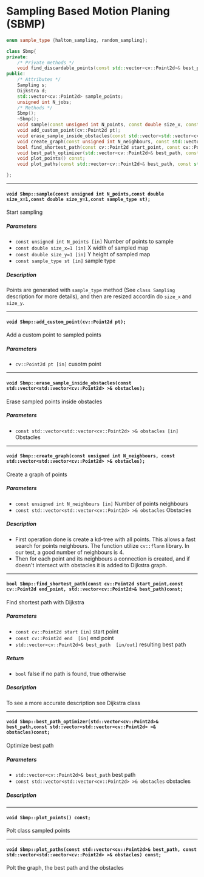 # Sampling Based Motion Planing (SBMP)


```c++
enum sample_type {halton_sampling, random_sampling};

class Sbmp{
private:
    /* Private methods */
    void find_discardable_points(const std::vector<cv::Point2d>& best_path, const unsigned int start_index, const unsigned int end_index, const std::vector<std::vector<cv::Point2d> >& obstacles, std::vector<cv::Point2d>& discarded_points)const;
public:
    /* Attributes */
    Sampling s;
    Dijkstra d;
    std::vector<cv::Point2d> sample_points;
    unsigned int N_jobs;
    /* Methods */
    Sbmp();
    ~Sbmp();
    void sample(const unsigned int N_points, const double size_x, const double size_y, const sample_type st=halton_sampling);
    void add_custom_point(cv::Point2d pt);
    void erase_sample_inside_obstacles(const std::vector<std::vector<cv::Point2d> >& obstacles);
    void create_graph(const unsigned int N_neighbours, const std::vector<std::vector<cv::Point2d> >& obstacles);
    bool find_shortest_path(const cv::Point2d start_point, const cv::Point2d end_point, std::vector<cv::Point2d>& best_path)const;
    void best_path_optimizer(std::vector<cv::Point2d>& best_path, const std::vector<std::vector<cv::Point2d> >& obstacles)const;
    void plot_points() const;
    void plot_paths(const std::vector<cv::Point2d>& best_path, const std::vector<std::vector<cv::Point2d> >& obstacles) const;

};
```

---

#### `void Sbmp::sample(const unsigned int N_points,const double size_x=1,const double size_y=1,const sample_type st);`

Start sampling

##### Parameters
* `const unsigned int N_points [in]` Number of points to sample
* `const double size_x=1 [in]`       X width of sampled map
* `const double size_y=1 [in]`       Y height of sampled map
* `const sample_type st [in]`        sample type

##### Description

Points are generated with `sample_type` method (See `class Sampling` description for more details), and then are resized accordin do `size_x` and `size_y`.

---

#### `void Sbmp::add_custom_point(cv::Point2d pt);`
Add a custom point to sampled points

##### Parameters
* `cv::Point2d pt [in]`   cusotm point 

---

#### `void Sbmp::erase_sample_inside_obstacles(const std::vector<std::vector<cv::Point2d> >& obstacles);`
Erase sampled points inside obstacles

##### Parameters
* `const std::vector<std::vector<cv::Point2d> >& obstacles [in]` Obstacles

---

#### `void Sbmp::create_graph(const unsigned int N_neighbours, const std::vector<std::vector<cv::Point2d> >& obstacles);`

Create a graph of points

##### Parameters
* `const unsigned int N_neighbours [in]`     Number of points neighbours 
* `const std::vector<std::vector<cv::Point2d> >& obstacles` Obstacles

##### Description
* First operation done is create a kd-tree with all points. This allows a fast search for points neighbours. The function utilize `cv::flann` library. In our test, a good number of neighbours is 4. 
* Then for each point and its neighbours a connection is created, and if doesn't intersect with obstacles it is added to Dijkstra graph.

---

#### `bool Sbmp::find_shortest_path(const cv::Point2d start_point,const cv::Point2d end_point, std::vector<cv::Point2d>& best_path)const;`
Find shortest path with Dijkstra

##### Parameters 
* `const cv::Point2d start [in]`                    start point
* `const cv::Point2d end  [in]`                     end point
* `std::vector<cv::Point2d>& best_path  [in/out]`   resulting best path

##### Return 
* `bool` false if no path is found, true otherwise

##### Description
To see a more accurate description see Dijkstra class

---

#### `void Sbmp::best_path_optimizer(std::vector<cv::Point2d>& best_path,const std::vector<std::vector<cv::Point2d> >& obstacles)const;`
Optimize best path

##### Parameters
* `std::vector<cv::Point2d>& best_path`    best path
* `const std::vector<std::vector<cv::Point2d> >& obstacles`  obstacles

##### Description

---

#### `void Sbmp::plot_points() const;`
Polt class sampled points

---

#### `void Sbmp::plot_paths(const std::vector<cv::Point2d>& best_path, const std::vector<std::vector<cv::Point2d> >& obstacles) const;`
Polt the graph, the best path and the obstacles
